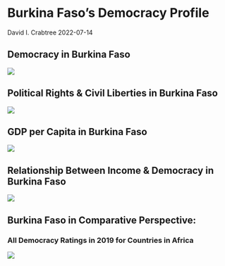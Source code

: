 Burkina Faso’s Democracy Profile
================
David I. Crabtree
2022-07-14

## Democracy in Burkina Faso

![](C:\Users\David\Desktop\PROGRA~1\FILESA~1\DEMOCR~1\reports\BURKIN~1/figure-gfm/Demscore-1.png)<!-- -->

## Political Rights & Civil Liberties in Burkina Faso

![](C:\Users\David\Desktop\PROGRA~1\FILESA~1\DEMOCR~1\reports\BURKIN~1/figure-gfm/Political%20Rights%20&%20Civil%20Libs-1.png)<!-- -->

## GDP per Capita in Burkina Faso

![](C:\Users\David\Desktop\PROGRA~1\FILESA~1\DEMOCR~1\reports\BURKIN~1/figure-gfm/GDP%20per%20Capita-1.png)<!-- -->

## Relationship Between Income & Democracy in Burkina Faso

![](C:\Users\David\Desktop\PROGRA~1\FILESA~1\DEMOCR~1\reports\BURKIN~1/figure-gfm/Income%20&%20Dem-1.png)<!-- -->

## Burkina Faso in Comparative Perspective:

### All Democracy Ratings in 2019 for Countries in Africa

![](C:\Users\David\Desktop\PROGRA~1\FILESA~1\DEMOCR~1\reports\BURKIN~1/figure-gfm/Democracy%20in%20Comparative%20Perspective-1.png)<!-- -->
